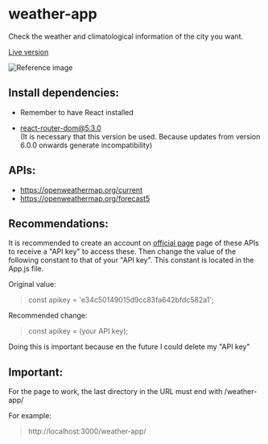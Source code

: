 # weather-app

Check the weather and climatological information of the city you want.

[Live version](https://nicolaslynch.github.io/weather-app/)

![Reference image](https://nicolaslynch.github.io/portfolio/assets/images/weather-desktop.jpg)




## Install dependencies:

- Remember to have React installed

- react-router-dom@5.3.0  
(It is necessary that this version be used. Because updates from version 6.0.0 onwards generate incompatibility)





## APIs:

- https://openweathermap.org/current
- https://openweathermap.org/forecast5




## Recommendations:

It is recommended to create an account on [official page](https://openweathermap.org/) page of these APIs to receive a "API key" to access these. 
Then change the value of the following constant to that of your "API key". This constant is located in the App.js file.

Original value:
> const apikey = 'e34c50149015d9cc83fa642bfdc582a1';

Recommended change:
> const apikey = (your API key);

Doing this is important because en the future I could delete my "API key"



## Important:

For the page to work, the last directory in the URL must end with /weather-app/

For example: 
> http://localhost:3000/weather-app/












